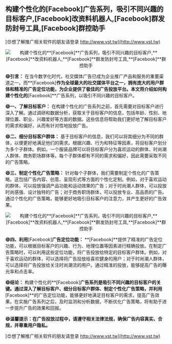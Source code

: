 ## **构建个性化的**[Facebook]**广告系列，吸引不同兴趣的目标客户,**[Facebook]**改资料机器人,**[Facebook]**群发防封号工具,**[Facebook]**群控助手**

[😍想了解推广相关软件的朋友请登录 http://www.vst.tw](http://www.vst.tw)

 <center><img src="https://vst.tw/MP4/tuiguang/png/1.png" alt="构建个性化的**[Facebook]**广告系列，吸引不同兴趣的目标客户,**[Facebook]**改资料机器人,**[Facebook]**群发防封号工具,**[Facebook]**群控助手"></center>

**😄引言：**
在当今数字化时代，社交媒体广告已成为企业推广产品和服务的重要渠道之一。而**[Facebook]**作为全球最大的社交媒体平台之一，拥有庞大的用户群体和精准的广告定位功能，为企业提供了极佳的广告投放平台。本文将介绍如何构建个性化的**[Facebook]**广告系列，以吸引不同兴趣的目标客户。

**😄一、了解目标客户：**
在构建个性化的广告系列之前，首先需要对目标客户进行深入了解。通过调研和数据分析，获取关于目标客户的信息，包括年龄、性别、地理位置、职业、兴趣爱好等方面的数据。这些信息将帮助我们更好地了解目标客户的需求和偏好，从而有针对性地投放广告。

**😄二、细分目标客户群体：**
基于目标客户的信息，我们可以将其细分为不同的群体，以便更好地满足他们的需求。根据兴趣、行为和特征等因素，将目标客户划分为多个子群体。例如，一个服装品牌可以将目标客户分为喜欢运动的群体、时尚潮人群体、商务职场群体等。每个子群体都有不同的需求和偏好，因此需要采取不同的广告策略。

**😄三、制定个性化广告策略：**
针对每个子群体，我们需要制定个性化的广告策略。这包括广告内容、创意、呈现形式等方面的个性化定制。例如，对于喜欢运动的群体，可以投放强调产品功能和运动效果的广告；对于时尚潮人群体，可以投放时尚感强、设计独特的广告；对于商务职场群体，可以投放专业、高品质的广告。通过个性化的广告策略，能够更好地吸引目标客户的注意力，并产生更好的广告效果。

 <center><img src="https://vst.tw/MP4/tuiguang/png/2.png" alt="构建个性化的**[Facebook]**广告系列，吸引不同兴趣的目标客户,**[Facebook]**改资料机器人,**[Facebook]**群发防封号工具,**[Facebook]**群控助手"></center>

**😄四、利用**[Facebook]**广告定位功能：**
**[Facebook]**提供了精准的广告定位功能，可以根据目标客户的兴趣、行为、地理位置等因素进行精确投放。在制定广告策略时，可以利用这些定位功能，将广告投放给特定的目标客户群体。例如，对于喜欢运动的群体，可以选择将广告投放给喜欢健身的用户；对于时尚潮人群体，可以选择将广告投放给关注时尚潮流的用户。通过精准的投放，能够提高广告的曝光率和点击率。

**😄结论：**
构建个性化的**[Facebook]**广告系列是吸引不同兴趣的目标客户的关键。通过深入了解目标客户、细分目标客户群体、制定个性化广告策略，并利用**[Facebook]**的广告定位功能，能够更好地满足目标客户的需求，提高广告效果。在实施广告系列之后，及时监测和分析数据，不断优化广告策略，将有助于进一步提升广告的效果和回报。

**😄温馨提示：在广告投放过程中，请遵守相关法律法规，确保广告内容真实、合规，并尊重用户隐私。**

[😍想了解推广相关软件的朋友请登录 http://www.vst.tw](http://www.vst.tw)



